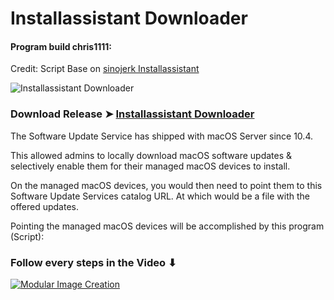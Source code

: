 # Installassistant Downloader
#### Program build chris1111:
Credit: Script Base on [sinojerk Installassistant](https://github.com/sinojerk/installassistant/blob/main/LICENSE)

![Installassistant Downloader](https://user-images.githubusercontent.com/6248794/224547048-c71a0edd-5bf3-43cc-848f-704423489438.png)

### Download Release ➤ [Installassistant Downloader](https://github.com/chris1111/Installassistant-Downloader/releases/tag/V1)


The Software Update Service has shipped with macOS Server since 10.4.

This allowed admins to locally download macOS software updates & selectively enable them for their managed macOS devices to install.

On the managed macOS devices, you would then need to point them to this Software Update Services catalog URL. At which would be a file with the offered updates.

Pointing the managed macOS devices will be accomplished  by this program (Script):


### Follow every steps in the Video ⬇︎ 

[![Modular Image Creation](https://user-images.githubusercontent.com/6248794/218287389-96444e32-0bf1-4886-9632-ccd2e1f3614d.png)](https://youtu.be/UXeA1_iU9dA)
